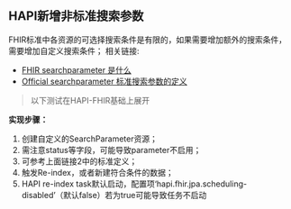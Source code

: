 ## HAPI新增非标准搜索参数
FHIR标准中各资源的可选择搜索条件是有限的，如果需要增加额外的搜索条件，需要增加自定义搜索条件；
相关链接:
 - [FHIR searchparameter 是什么](https://www.hl7.org/fhir/searchparameter.html)
 - [Official searchparameter 标准搜索参数的定义](https://www.hl7.org/fhir/search-parameters.json)

>以下测试在HAPI-FHIR基础上展开

**实现步骤：**
1. 创建自定义的SearchParameter资源；
 1. 需注意status等字段，可能导致parameter不启用；
 1. 可参考上面链接2中的标准定义；
1. 触发Re-index，或者新建符合条件的数据；
 1. HAPI re-index task默认启动，配置项‘hapi.fhir.jpa.scheduling-disabled’（默认false）若为true可能导致任务不启动
